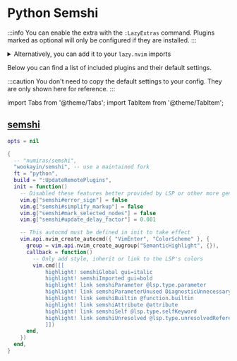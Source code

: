 # Python Semshi

<!-- plugins:start -->

:::info
You can enable the extra with the `:LazyExtras` command.
Plugins marked as optional will only be configured if they are installed.
:::

<details>
<summary>Alternatively, you can add it to your <code>lazy.nvim</code> imports</summary>

```lua title="lua/config/lazy.lua" {4}
require("lazy").setup({
  spec = {
    { "LazyVim/LazyVim", import = "lazyvim.plugins" },
    { import = "lazyvim.plugins.extras.lang.python-semshi" },
    { import = "plugins" },
  },
})
```

</details>

Below you can find a list of included plugins and their default settings.

:::caution
You don't need to copy the default settings to your config.
They are only shown here for reference.
:::

import Tabs from '@theme/Tabs';
import TabItem from '@theme/TabItem';

## [semshi](https://github.com/wookayin/semshi)

<Tabs>

<TabItem value="opts" label="Options">

```lua
opts = nil
```

</TabItem>

<TabItem value="code" label="Full Spec">

```lua
{
  -- "numiras/semshi",
  "wookayin/semshi", -- use a maintained fork
  ft = "python",
  build = ":UpdateRemotePlugins",
  init = function()
    -- Disabled these features better provided by LSP or other more general plugins
    vim.g["semshi#error_sign"] = false
    vim.g["semshi#simplify_markup"] = false
    vim.g["semshi#mark_selected_nodes"] = false
    vim.g["semshi#update_delay_factor"] = 0.001

    -- This autocmd must be defined in init to take effect
    vim.api.nvim_create_autocmd({ "VimEnter", "ColorScheme" }, {
      group = vim.api.nvim_create_augroup("SemanticHighlight", {}),
      callback = function()
        -- Only add style, inherit or link to the LSP's colors
        vim.cmd([[
            highlight! semshiGlobal gui=italic
            highlight! semshiImported gui=bold
            highlight! link semshiParameter @lsp.type.parameter
            highlight! link semshiParameterUnused DiagnosticUnnecessary
            highlight! link semshiBuiltin @function.builtin
            highlight! link semshiAttribute @attribute
            highlight! link semshiSelf @lsp.type.selfKeyword
            highlight! link semshiUnresolved @lsp.type.unresolvedReference
            ]])
      end,
    })
  end,
}
```

</TabItem>

</Tabs>

<!-- plugins:end -->
